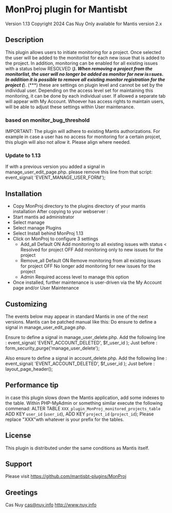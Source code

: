 
# MonProj plugin for Mantisbt

Version 1.13
Copyright 2024 Cas Nuy
Only available for Mantis version 2.x

## Description
This plugin allows users to initiate monitoring for a project. Once selected the user will be added to the monitorlist for each new issue that is added to the project.
In addition, monitoring can be enabled for all existing issues with a status below RESOLVED (***).
When removing a project from the monitorlist, the user will no longer be added as monitor for new is=sues.
In addition it is possible to remove all existing monitor registration for the project (***).
(***) these are settings on plugin level and cannot be set by the individual user.
Depending on the access level set for maintaining this monitoring, it can be done by each individual user.
If allowed a separate tab will appear with My Account.
Whoever has access rights to maintain users, will be able to adjust these settings within User maintenance.

### based on monitor_bug_threshold
IMPORTANT:
The plugin will adhere to existing Mantis authorizations.
For example in case a user has no access for monitoring for a certain projcet, this plugin will also not allow it. 
Please align where needed.

### Update to 1.13
If with a previous version you added a signal in manage_user_edit_page.php.
please remove this line from that script:
event_signal( 'EVENT_MANAGE_USER_FORM'); 

## Installation                                                                             
- Copy MonProj directory to the plugins directory of your mantis installation
After copying to your webserver :
- Start mantis ad administrator
- Select manage
- Select manage Plugins
- Select Install behind MonProj 1.13
- Click on MonProj to configure 3 settings
	- Add_all		Default ON	Add monitoring to all existing issues with status < Resolved for project 
							OFF Add monitoring only to new issues for the project
	- Remove_all	Default ON	Remove monitoring from all existing issues for project 
							OFF No longer add monitoring for new issues for the project
	- Admin			Required access level to manage this option
- Once installed, further maintenance is user-driven via the My Account page and/or User Maintenance

## Customizing
The events below may appear in standard Mantis in one of the next versions.
Mantis can be patched manual like this:
Do ensure to define a signal in manage_user_edit_page.php.

Ensure to define a signal in manage_user_delete.php.
Add the following line :
	event_signal( 'EVENT_ACCOUNT_DELETED', $f_user_id ); 
Just before :
	form_security_purge('manage_user_delete');

Also ensure to define a signal in account_delete.php.
Add the following line :
	event_signal( 'EVENT_ACCOUNT_DELETED', $f_user_id ); 
Just before :
	layout_page_header(); 
	

## Performance tip                                                                        
in case this plugin slows down the Mantis application, add some indexes to the table.
Within PHP-MyAdmin or something similar execute the following commenad:
ALTER TABLE `XXX_plugin_MonProj_monitored_projects_table`
  ADD KEY `user_id` (`user_id`),
  ADD KEY `project_id` (`project_id`);
  Please replace "XXX"wth whatever is your prefix for the tables.

## License                                                                                    
This plugin is distributed under the same conditions as Mantis itself.

## Support
Please visit https://github.com/mantisbt-plugins/MonProj


## Greetings                                                                                  
Cas Nuy 
cas@nuy.info
http://www.nuy.info

